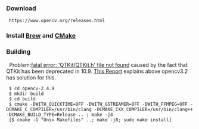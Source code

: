 ### Download

     https://www.opencv.org/releases.html
  
### Install [Brew](https://github.com/gustavkkk/frequently-used-cmds/blob/master/HomeBrew.md) and [CMake]()

     
### Building

   Problem:[fatal error: 'QTKit/QTKit.h' file not found](https://stackoverflow.com/questions/39735485/opencv-installation-failure-due-to-qtkit) caused by the fact that QTKit has been deprecated in 10.9. [This Report](https://www.pyimagesearch.com/2016/11/28/macos-install-opencv-3-and-python-2-7/) explains above opencv3.2 has solution for this.
   
     $ cd opencv-2.4.9
     $ mkdir build
     $ cd build
     $ cmake -DWITH_QUICKTIME=OFF -DWITH_GSTREAMER=OFF -DWITH_FFMPEG=OFF -DCMAKE_C_COMPILER=/usr/bin/clang -DCMAKE_CXX_COMPILER=/usr/bin/clang++ -DCMAKE_BUILD_TYPE=Release .. ; make -j4
     [$ cmake -G "Unix Makefiles" ..; make -j8; sudo make install]


